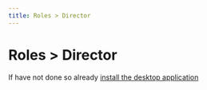 ```yaml
---
title: Roles > Director
---
```


# Roles > Director

If have not done so already [install the desktop application](/journey/demo)
